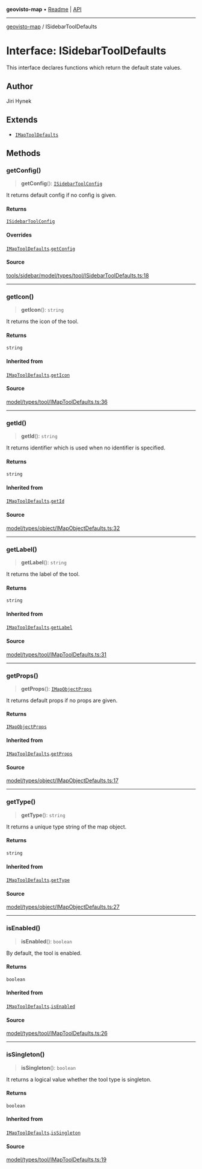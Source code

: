 **geovisto-map** • [Readme](../README.md) \| [API](../globals.md)

***

[geovisto-map](../README.md) / ISidebarToolDefaults

# Interface: ISidebarToolDefaults

This interface declares functions which return the default state values.

## Author

Jiri Hynek

## Extends

- [`IMapToolDefaults`](IMapToolDefaults.md)

## Methods

### getConfig()

> **getConfig**(): [`ISidebarToolConfig`](../type-aliases/ISidebarToolConfig.md)

It returns default config if no config is given.

#### Returns

[`ISidebarToolConfig`](../type-aliases/ISidebarToolConfig.md)

#### Overrides

[`IMapToolDefaults`](IMapToolDefaults.md).[`getConfig`](IMapToolDefaults.md#getconfig)

#### Source

[tools/sidebar/model/types/tool/ISidebarToolDefaults.ts:18](https://github.com/geovisto/geovisto-map/blob/5ee2cb5d45c19062fc8fc6beefa2848c076518b6/src/tools/sidebar/model/types/tool/ISidebarToolDefaults.ts#L18)

***

### getIcon()

> **getIcon**(): `string`

It returns the icon of the tool.

#### Returns

`string`

#### Inherited from

[`IMapToolDefaults`](IMapToolDefaults.md).[`getIcon`](IMapToolDefaults.md#geticon)

#### Source

[model/types/tool/IMapToolDefaults.ts:36](https://github.com/geovisto/geovisto-map/blob/5ee2cb5d45c19062fc8fc6beefa2848c076518b6/src/model/types/tool/IMapToolDefaults.ts#L36)

***

### getId()

> **getId**(): `string`

It returns identifier which is used when no identifier is specified.

#### Returns

`string`

#### Inherited from

[`IMapToolDefaults`](IMapToolDefaults.md).[`getId`](IMapToolDefaults.md#getid)

#### Source

[model/types/object/IMapObjectDefaults.ts:32](https://github.com/geovisto/geovisto-map/blob/5ee2cb5d45c19062fc8fc6beefa2848c076518b6/src/model/types/object/IMapObjectDefaults.ts#L32)

***

### getLabel()

> **getLabel**(): `string`

It returns the label of the tool.

#### Returns

`string`

#### Inherited from

[`IMapToolDefaults`](IMapToolDefaults.md).[`getLabel`](IMapToolDefaults.md#getlabel)

#### Source

[model/types/tool/IMapToolDefaults.ts:31](https://github.com/geovisto/geovisto-map/blob/5ee2cb5d45c19062fc8fc6beefa2848c076518b6/src/model/types/tool/IMapToolDefaults.ts#L31)

***

### getProps()

> **getProps**(): [`IMapObjectProps`](../type-aliases/IMapObjectProps.md)

It returns default props if no props are given.

#### Returns

[`IMapObjectProps`](../type-aliases/IMapObjectProps.md)

#### Inherited from

[`IMapToolDefaults`](IMapToolDefaults.md).[`getProps`](IMapToolDefaults.md#getprops)

#### Source

[model/types/object/IMapObjectDefaults.ts:17](https://github.com/geovisto/geovisto-map/blob/5ee2cb5d45c19062fc8fc6beefa2848c076518b6/src/model/types/object/IMapObjectDefaults.ts#L17)

***

### getType()

> **getType**(): `string`

It returns a unique type string of the map object.

#### Returns

`string`

#### Inherited from

[`IMapToolDefaults`](IMapToolDefaults.md).[`getType`](IMapToolDefaults.md#gettype)

#### Source

[model/types/object/IMapObjectDefaults.ts:27](https://github.com/geovisto/geovisto-map/blob/5ee2cb5d45c19062fc8fc6beefa2848c076518b6/src/model/types/object/IMapObjectDefaults.ts#L27)

***

### isEnabled()

> **isEnabled**(): `boolean`

By default, the tool is enabled.

#### Returns

`boolean`

#### Inherited from

[`IMapToolDefaults`](IMapToolDefaults.md).[`isEnabled`](IMapToolDefaults.md#isenabled)

#### Source

[model/types/tool/IMapToolDefaults.ts:26](https://github.com/geovisto/geovisto-map/blob/5ee2cb5d45c19062fc8fc6beefa2848c076518b6/src/model/types/tool/IMapToolDefaults.ts#L26)

***

### isSingleton()

> **isSingleton**(): `boolean`

It returns a logical value whether the tool type is singleton.

#### Returns

`boolean`

#### Inherited from

[`IMapToolDefaults`](IMapToolDefaults.md).[`isSingleton`](IMapToolDefaults.md#issingleton)

#### Source

[model/types/tool/IMapToolDefaults.ts:19](https://github.com/geovisto/geovisto-map/blob/5ee2cb5d45c19062fc8fc6beefa2848c076518b6/src/model/types/tool/IMapToolDefaults.ts#L19)
